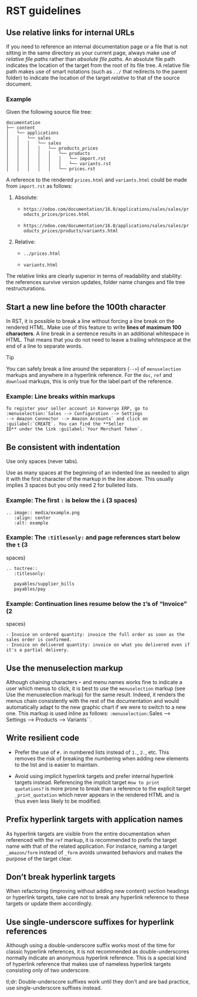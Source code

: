 # RST guidelines

## Use relative links for internal URLs

If you need to reference an internal documentation page or a file that is not
sitting in the same directory as your current page, always make use of
_relative file paths_ rather than _absolute file paths_. An absolute file path
indicates the location of the target from the root of its file tree. A
relative file path makes use of smart notations (such as `../` that redirects
to the parent folder) to indicate the location of the target _relative_ to
that of the source document.

### Example

Given the following source file tree:

    
    
    documentation
    ├── content
    │   └── applications
    │   │   └── sales
    │   │   │   └── sales
    │   │   │   │   └── products_prices
    │   │   │   │   │   └── products
    │   │   │   │   │   │   └── import.rst
    │   │   │   │   │   │   └── variants.rst
    │   │   │   │   │   └── prices.rst
    

A reference to the rendered `prices.html` and `variants.html` could be made
from `import.rst` as follows:

  1. Absolute:

     * `https://odoo.com/documentation/16.0/applications/sales/sales/products_prices/prices.html`

     * `https://odoo.com/documentation/16.0/applications/sales/sales/products_prices/products/variants.html`

  2. Relative:

     * `../prices.html`

     * `variants.html`

The relative links are clearly superior in terms of readability and stability:
the references survive version updates, folder name changes and file tree
restructurations.

## Start a new line before the 100th character

In RST, it is possible to break a line without forcing a line break on the
rendered HTML. Make use of this feature to write **lines of maximum 100
characters**. A line break in a sentence results in an additional whitespace
in HTML. That means that you do not need to leave a trailing whitespace at the
end of a line to separate words.

<div class="alert alert-info">
<p class="alert-title">
Tip</p><p>You can safely break a line around the separators (<code>--&gt;</code>) of <code>menuselection</code> markups and
anywhere in a hyperlink reference. For the <code>doc</code>, <code>ref</code> and <code>download</code> markups, this is
only true for the label part of the reference.</p>
</div>

### Example: Line breaks within markups

    
    
    To register your seller account in Konvergo ERP, go to :menuselection:`Sales --> Configuration --> Settings
    --> Amazon Connector --> Amazon Accounts` and click on :guilabel:`CREATE`. You can find the **Seller
    ID** under the link :guilabel:`Your Merchant Token`.
    

## Be consistent with indentation

Use only spaces (never tabs).

Use as many spaces at the beginning of an indented line as needed to align it
with the first character of the markup in the line above. This usually implies
3 spaces but you only need 2 for bulleted lists.

### Example: The first `:` is below the `i` (3 spaces)

    
    
    .. image:: media/example.png
       :align: center
       :alt: example
    

### Example: The `:titlesonly:` and page references start below the `t` (3
spaces)

    
    
    .. toctree::
       :titlesonly:
    
       payables/supplier_bills
       payables/pay
    

### Example: Continuation lines resume below the `I`’s of “Invoice” (2
spaces)

    
    
    - Invoice on ordered quantity: invoice the full order as soon as the sales order is confirmed.
    - Invoice on delivered quantity: invoice on what you delivered even if it's a partial delivery.
    

## Use the menuselection markup

Although chaining characters `‣` and menu names works fine to indicate a user
which menus to click, it is best to use the `menuselection` markup (see Use
the menuselection markup) for the same result. Indeed, it renders the menus
chain consistently with the rest of the documentation and would automatically
adapt to the new graphic chart if we were to switch to a new one. This markup
is used inline as follows: `:menuselection:`Sales --> Settings --> Products
--> Variants``.

## Write resilient code

  * Prefer the use of `#.` in numbered lists instead of `1.`, `2.`, etc. This removes the risk of breaking the numbering when adding new elements to the list and is easier to maintain.

  * Avoid using implicit hyperlink targets and prefer internal hyperlink targets instead. Referencing the implicit target `How to print quotations?` is more prone to break than a reference to the explicit target `_print_quotation` which never appears in the rendered HTML and is thus even less likely to be modified.

## Prefix hyperlink targets with application names

As hyperlink targets are visible from the entire documentation when referenced
with the `ref` markup, it is recommended to prefix the target name with that
of the related application. For instance, naming a target `_amazon/form`
instead of `_form` avoids unwanted behaviors and makes the purpose of the
target clear.

## Don’t break hyperlink targets

When refactoring (improving without adding new content) section headings or
hyperlink targets, take care not to break any hyperlink reference to these
targets or update them accordingly.

## Use single-underscore suffixes for hyperlink references

Although using a double-underscore suffix works most of the time for classic
hyperlink references, it is not recommended as double-underscores normally
indicate an anonymous hyperlink reference. This is a special kind of hyperlink
reference that makes use of nameless hyperlink targets consisting only of two
underscore.

tl;dr: Double-underscore suffixes work until they don’t and are bad practice,
use single-underscore suffixes instead.

